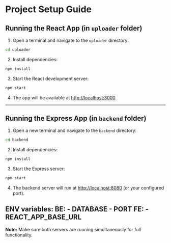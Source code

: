# Project Setup Guide

## Running the React App (in `uploader` folder)

1. Open a terminal and navigate to the `uploader` directory:

```bash
cd uploader
```

2. Install dependencies:

```bash
npm install
```

3. Start the React development server:

```bash
npm start
```

4. The app will be available at [http://localhost:3000](http://localhost:3000).

---

## Running the Express App (in `backend` folder)

1. Open a new terminal and navigate to the `backend` directory:

```bash
cd backend
```

2. Install dependencies:

```bash
npm install
```

3. Start the Express server:

```bash
npm start
```

4. The backend server will run at [http://localhost:8080](http://localhost:8080) (or your configured port).

ENV variables:
  BE: 
    - DATABASE
    - PORT 
  FE: 
    - REACT_APP_BASE_URL
---

**Note:** Make sure both servers are running simultaneously for full functionality.
